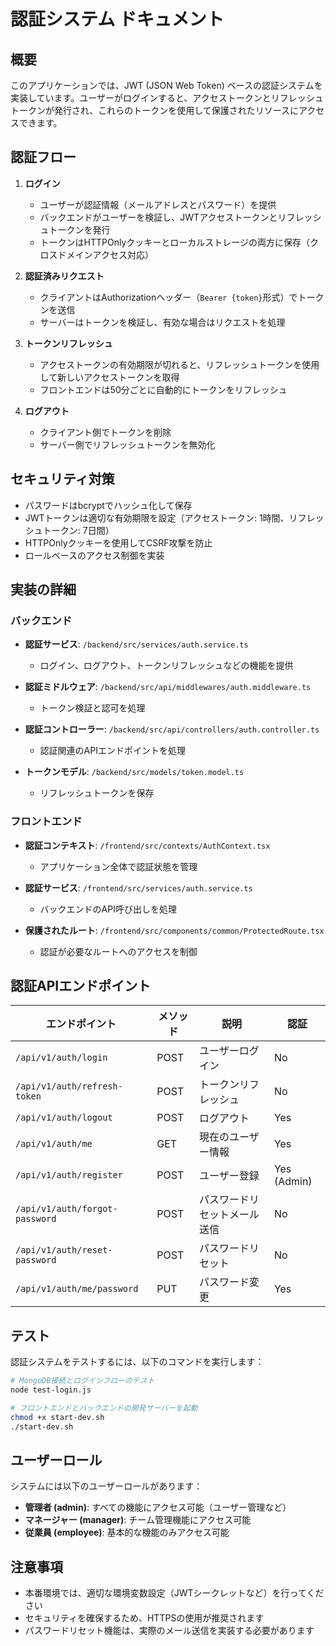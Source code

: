 # 認証システム ドキュメント

## 概要

このアプリケーションでは、JWT (JSON Web Token) ベースの認証システムを実装しています。ユーザーがログインすると、アクセストークンとリフレッシュトークンが発行され、これらのトークンを使用して保護されたリソースにアクセスできます。

## 認証フロー

1. **ログイン**
   - ユーザーが認証情報（メールアドレスとパスワード）を提供
   - バックエンドがユーザーを検証し、JWTアクセストークンとリフレッシュトークンを発行
   - トークンはHTTPOnlyクッキーとローカルストレージの両方に保存（クロスドメインアクセス対応）

2. **認証済みリクエスト**
   - クライアントはAuthorizationヘッダー（`Bearer {token}`形式）でトークンを送信
   - サーバーはトークンを検証し、有効な場合はリクエストを処理

3. **トークンリフレッシュ**
   - アクセストークンの有効期限が切れると、リフレッシュトークンを使用して新しいアクセストークンを取得
   - フロントエンドは50分ごとに自動的にトークンをリフレッシュ

4. **ログアウト**
   - クライアント側でトークンを削除
   - サーバー側でリフレッシュトークンを無効化

## セキュリティ対策

- パスワードはbcryptでハッシュ化して保存
- JWTトークンは適切な有効期限を設定（アクセストークン: 1時間、リフレッシュトークン: 7日間）
- HTTPOnlyクッキーを使用してCSRF攻撃を防止
- ロールベースのアクセス制御を実装

## 実装の詳細

### バックエンド

- **認証サービス**: `/backend/src/services/auth.service.ts`
  - ログイン、ログアウト、トークンリフレッシュなどの機能を提供

- **認証ミドルウェア**: `/backend/src/api/middlewares/auth.middleware.ts`
  - トークン検証と認可を処理

- **認証コントローラー**: `/backend/src/api/controllers/auth.controller.ts`
  - 認証関連のAPIエンドポイントを処理

- **トークンモデル**: `/backend/src/models/token.model.ts`
  - リフレッシュトークンを保存

### フロントエンド

- **認証コンテキスト**: `/frontend/src/contexts/AuthContext.tsx`
  - アプリケーション全体で認証状態を管理

- **認証サービス**: `/frontend/src/services/auth.service.ts`
  - バックエンドのAPI呼び出しを処理

- **保護されたルート**: `/frontend/src/components/common/ProtectedRoute.tsx`
  - 認証が必要なルートへのアクセスを制御

## 認証APIエンドポイント

| エンドポイント | メソッド | 説明 | 認証 |
|--------------|---------|------|------|
| `/api/v1/auth/login` | POST | ユーザーログイン | No |
| `/api/v1/auth/refresh-token` | POST | トークンリフレッシュ | No |
| `/api/v1/auth/logout` | POST | ログアウト | Yes |
| `/api/v1/auth/me` | GET | 現在のユーザー情報 | Yes |
| `/api/v1/auth/register` | POST | ユーザー登録 | Yes (Admin) |
| `/api/v1/auth/forgot-password` | POST | パスワードリセットメール送信 | No |
| `/api/v1/auth/reset-password` | POST | パスワードリセット | No |
| `/api/v1/auth/me/password` | PUT | パスワード変更 | Yes |

## テスト

認証システムをテストするには、以下のコマンドを実行します：

```bash
# MongoDB接続とログインフローのテスト
node test-login.js

# フロントエンドとバックエンドの開発サーバーを起動
chmod +x start-dev.sh
./start-dev.sh
```

## ユーザーロール

システムには以下のユーザーロールがあります：

- **管理者 (admin)**: すべての機能にアクセス可能（ユーザー管理など）
- **マネージャー (manager)**: チーム管理機能にアクセス可能
- **従業員 (employee)**: 基本的な機能のみアクセス可能

## 注意事項

- 本番環境では、適切な環境変数設定（JWTシークレットなど）を行ってください
- セキュリティを確保するため、HTTPSの使用が推奨されます
- パスワードリセット機能は、実際のメール送信を実装する必要があります